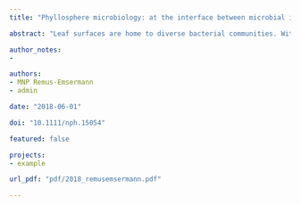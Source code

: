 ```yaml
---
title: "Phyllosphere microbiology: at the interface between microbial individuals and the plant host"

abstract: "Leaf surfaces are home to diverse bacterial communities. Within these communities, every individual cell perceives its unique environment and responds accordingly. In this insight article, the perspective of the bacterial individual is assumed in an attempt to describe how the spatially heterogeneous leaf surface determines the fate of bacteria. To investigate behaviour at scales relevant to bacteria, single-cell approaches are essential. Single-cell studies provide important lessons about how current 'omics' approaches fail to give an accurate picture of the behaviour of bacterial populations in heterogeneous environments. Upcoming techniques will soon allow us to combine the power of single-cell and omics approaches."

author_notes:
- 

authors:
- MNP Remus-Emsermann
- admin

date: "2018-06-01"

doi: "10.1111/nph.15054"

featured: false

projects:
- example

url_pdf: "pdf/2018_remusemsermann.pdf"

---
```


